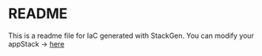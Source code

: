 # README
This is a readme file for IaC generated with StackGen.
You can modify your appStack -> [here](http://main.dev.stackgen.com/appstacks/d8b6f33d-38e9-4c09-bc26-ec14d24cd3d4)
